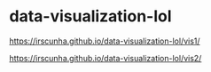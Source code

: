 # data-visualization-lol

https://irscunha.github.io/data-visualization-lol/vis1/

https://irscunha.github.io/data-visualization-lol/vis2/
